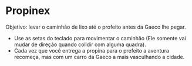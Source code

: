# Propinex

Objetivo: levar o caminhão de lixo até o profeito antes da Gaeco lhe pegar.
<br>
- Use as setas do teclado para movimentar o caminhão (Ele somente vai mudar de direção quando colidir com alguma quadra).
- Cada vez que você entrega a propina para o prefeito a aventura recomeça, mas com um carro da Gaeco a mais vasculhando a cidade.